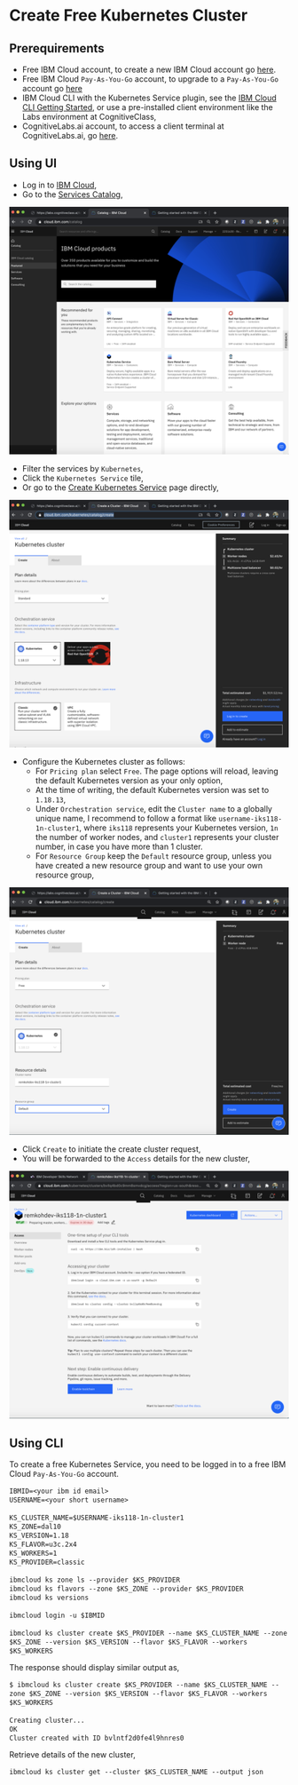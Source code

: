 # Create Free Kubernetes Cluster

## Prerequirements

* Free IBM Cloud account, to create a new IBM Cloud account go [here](https://ibm.github.io/workshop-setup/NEWACCOUNT/).
* Free IBM Cloud `Pay-As-You-Go` account, to upgrade to a `Pay-As-You-Go` account go [here](https://ibm.github.io/workshop-setup/PAYASYOUGO/)
* IBM Cloud CLI with the Kubernetes Service plugin, see the [IBM Cloud CLI Getting Started](https://cloud.ibm.com/docs/cli?topic=cli-getting-started), or use a pre-installed client environment like the Labs environment at CognitiveClass,
* CognitiveLabs.ai account, to access a client terminal at CognitiveLabs.ai, go [here](https://ibm.github.io/workshop-setup/COGNITIVECLASS/).

## Using UI

* Log in to [IBM Cloud](https://cloud.ibm.com),
* Go to the [Services Catalog](https://cloud.ibm.com/catalog),

![IBM Cloud Catalog](images/cluster/ibmcloud-catalog.png)

* Filter the services by `Kubernetes`,
* Click the `Kubernetes Service` tile,
* Or go to the [Create Kubernetes Service](https://cloud.ibm.com/kubernetes/catalog/create) page directly,

![Create Kubernetes Service](images/cluster/ibmcloud-ks-create.png)

* Configure the Kubernetes cluster as follows:
  * For `Pricing plan` select `Free`. The page options will reload, leaving the default Kubernetes version as your only option,
  * At the time of writing, the default Kubernetes version was set to `1.18.13`,
  * Under `Orchestration service`, edit the `Cluster name` to a globally unique name, I recommend to follow a format like `username-iks118-1n-cluster1`, where `iks118` represents your Kubernetes version, `1n` the number of worker nodes, and `cluster1` represents your cluster number, in case you have more than 1 cluster.
  * For `Resource Group` keep the `Default` resource group, unless you have created a new resource group and want to use your own resource group,

![](images/cluster/ibmcloud-ks-configure.png)

* Click `Create` to initiate the create cluster request,
* You will be forwarded to the `Access` details for the new cluster,

![](images/cluster/ibmcloud-ks-access.png)

## Using CLI

To create a free Kubernetes Service, you need to be logged in to a free IBM Cloud `Pay-As-You-Go` account.

```
IBMID=<your ibm id email>
USERNAME=<your short username>

KS_CLUSTER_NAME=$USERNAME-iks118-1n-cluster1
KS_ZONE=dal10
KS_VERSION=1.18
KS_FLAVOR=u3c.2x4
KS_WORKERS=1
KS_PROVIDER=classic

ibmcloud ks zone ls --provider $KS_PROVIDER
ibmcloud ks flavors --zone $KS_ZONE --provider $KS_PROVIDER
ibmcloud ks versions

ibmcloud login -u $IBMID

ibmcloud ks cluster create $KS_PROVIDER --name $KS_CLUSTER_NAME --zone $KS_ZONE --version $KS_VERSION --flavor $KS_FLAVOR --workers $KS_WORKERS
```

The response should display similar output as,

```
$ ibmcloud ks cluster create $KS_PROVIDER --name $KS_CLUSTER_NAME --zone $KS_ZONE --version $KS_VERSION --flavor $KS_FLAVOR --workers $KS_WORKERS

Creating cluster...
OK
Cluster created with ID bvlntf2d0fe4l9hnres0
```

Retrieve details of the new cluster,

```
ibmcloud ks cluster get --cluster $KS_CLUSTER_NAME --output json
```